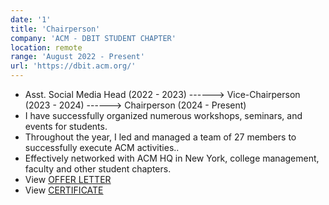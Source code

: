 ```yaml
---
date: '1'
title: 'Chairperson'
company: 'ACM - DBIT STUDENT CHAPTER'
location: remote
range: 'August 2022 - Present'
url: 'https://dbit.acm.org/'
---
```


- Asst. Social Media Head (2022 - 2023) ------> Vice-Chairperson (2023 - 2024) ------> Chairperson (2024 - Present)
- I have successfully organized numerous workshops, seminars, and events for students.
- Throughout the year, I led and managed a team of 27 members to successfully execute ACM activities..
- Effectively networked with ACM HQ in New York, college management, faculty and other student chapters.
- View [OFFER LETTER](https://drive.google.com/file/d/1q-rr54_-9znx-m1PvEDTYkbu5yGy0miK/view?usp=sharing)
- View [CERTIFICATE](https://drive.google.com/file/d/1q-rr54_-9znx-m1PvEDTYkbu5yGy0miK/view?usp=sharing)
